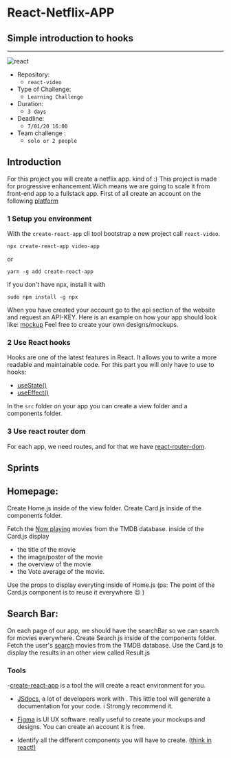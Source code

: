 # React-Netflix-APP
## Simple introduction to hooks




---

![react](netflix.png)


- Repository: 
	- `react-video`
- Type of Challenge: 
	- `Learning Challenge`
- Duration: 
	- `3 days`
- Deadline: 
	- `7/01/20 16:00`
- Team challenge : 
	- `solo or 2 people`



## Introduction

For this project you will create a netflix app. kind of :)
This project is made for progressive enhancement.Wich means we are going to scale it from front-end app to a fullstack app.
First of all create an account on the following  [platform](https://www.themoviedb.org/)





### 1 Setup you environment

With the `create-react-app` cli tool bootstrap a new project call `react-video`.

````
npx create-react-app video-app
````
or 

````
yarn -g add create-react-app 

````
if you don't have npx, install it with

````
sudo npm install -g npx

````

When you have created your account go to the api section of the website and request an API-KEY.
Here is an example on how your app should look like: [mockup](https://www.figma.com/file/E9AlG9kpQ4mplFdo8OnfAozP/MovieDB?node-id=0%3A1)
Feel free to create your own designs/mockups.


### 2 Use React hooks

Hooks are one of the latest features in React. It allows you to write a more readable and maintainable code.
For this part you will only have to use to hooks:

 - [useState()](https://reactjs.org/docs/hooks-reference.html#usestate)
 - [useEffect()](https://reactjs.org/docs/hooks-reference.html#useeffect)

In the `src` folder on your app you can create a view folder and a components folder.



### 3 Use react router dom

For each app, we need routes, and for that we have [react-router-dom](https://codeburst.io/getting-started-with-react-router-5c978f70df91).


## Sprints

## Homepage:

Create Home.js inside of the view folder.
Create Card.js inside of the components folder.

Fetch the [Now playing](https://www.themoviedb.org/movie/now-playing) movies from the TMDB database.
inside of the Card.js display
 - the title of the movie 
 - the image/poster of the movie 
 - the overview of the movie
 - the Vote average of the movie.

Use the props to display everyting inside of Home.js
(ps: The point of the Card.js component is to reuse  it everywhere 😉 )



## Search Bar:

On each page of our app, we should have the searchBar so we can search for movies everywhere.
Create Search.js inside of the components folder.
Fetch the user's [search](https://developers.themoviedb.org/3/search/search-movies) movies from the TMDB database.
Use the Card.js to display the results in an other view called Result.js






### Tools 

-[create-react-app](https://create-react-app.dev/docs/getting-started/) is a tool the will create a react environment for you.
- [JSdocs](https://devdocs.io/jsdoc/about-getting-started), a lot of developers work with . This little tool will generate a documentation for your code. 
i Strongly recommend it.

- [Figma](https://www.figma.com) is UI UX software. really useful to create your mockups and designs. You can create an account it is free.

- Identify all the different components you will have to create. [(think in react!)](https://reactjs.org/docs/thinking-in-react.html)
